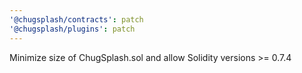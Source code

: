 ```yaml
---
'@chugsplash/contracts': patch
'@chugsplash/plugins': patch
---
```


Minimize size of ChugSplash.sol and allow Solidity versions >= 0.7.4
